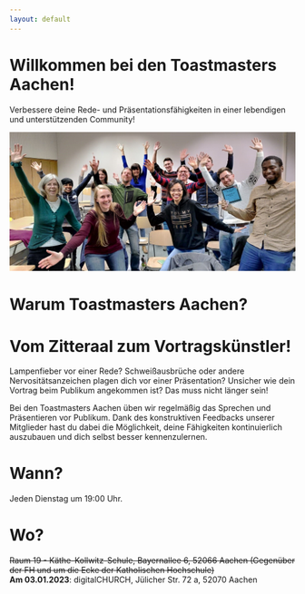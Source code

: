 ```yaml
---
layout: default
---
```


# Willkommen bei den Toastmasters Aachen!

Verbessere deine Rede- und Präsentationsfähigkeiten in einer lebendigen und unterstützenden Community!
<p align="center">

<img src="/assets/images/tmclubgrouppic.jpeg" width="600">
</p>

# Warum Toastmasters Aachen?

# Vom Zitteraal zum Vortragskünstler!

Lampenfieber vor einer Rede?
Schweißausbrüche oder andere Nervositätsanzeichen plagen dich vor einer Präsentation?
Unsicher wie dein Vortrag beim Publikum angekommen ist?
Das muss nicht länger sein!

Bei den Toastmasters Aachen üben wir regelmäßig das Sprechen und Präsentieren vor Publikum.
Dank des konstruktiven Feedbacks unserer Mitglieder hast du dabei die Möglichkeit, deine Fähigkeiten kontinuierlich auszubauen und dich selbst besser kennenzulernen.

# Wann?

Jeden Dienstag um 19:00 Uhr.

# Wo?

<del>Raum 19 - Käthe-Kollwitz-Schule, Bayernallee 6, 52066 Aachen (Gegenüber der FH und um die Ecke der Katholischen Hochschule)</del>
<br>
**Am 03.01.2023**: digitalCHURCH, Jülicher Str. 72 a, 52070 Aachen

